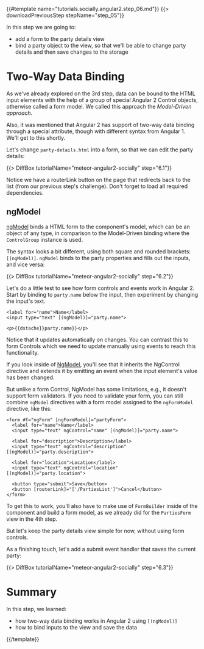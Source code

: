 {{#template name="tutorials.socially.angular2.step_06.md"}}
{{> downloadPreviousStep stepName="step_05"}}  

In this step we are going to:

- add a form to the party details view
- bind a party object to the view, so that we'll be able to change party details and
then save changes to the storage

# Two-Way Data Binding

As we've already explored on the 3rd step, data can be bound to the HTML input elements
with the help of a group of special Angular 2 Control objects, otherwise called a form model.
We called this approach the _Model-Driven approach_.

Also, it was mentioned that Angular 2 has support of two-way data binding
through a special attribute, though with different syntax from Angular 1. We'll get to this shortly.

Let's change `party-details.html` into a form, so that we can edit the party details:

{{> DiffBox tutorialName="meteor-angular2-socially" step="6.1"}}

Notice we have a routerLink button on the page that redirects back to the list (from our previous step's challenge). Don't forget to load all required dependencies.

## ngModel

[ngModel](https://angular.io/docs/js/latest/api/common/NgModel-directive.html) binds a HTML form to the component's model, which can be an object of any type, in comparison to
the Model-Driven binding where the `ControlGroup` instance is used.

The syntax looks a bit different, using both square and rounded brackets: `[(ngModel)]`. `ngModel` binds to the party properties and fills out the inputs, and vice versa:

{{> DiffBox tutorialName="meteor-angular2-socially" step="6.2"}}

Let's do a little test to see how form controls and events work in Angular 2. Start by binding to `party.name` below the input, then experiment by changing the input's text.

    <label for="name">Name</label>
    <input type="text" [(ngModel)]="party.name">

    <p>{{dstache}}party.name}}</p>

Notice that it updates automatically on changes. You can contrast this to form Controls which we need to update manually using events to reach this functionality.

If you look inside of [NgModel](https://github.com/angular/angular/blob/9e44dd85ada181b11be869841da2c157b095ee07/modules/angular2/src/common/forms/directives/ng_model.ts), you'll see that it inherits the NgControl directive and extends it by emitting an event when the input element's value has been changed.

But unlike a form Control, NgModel has some limitations, e.g., it doesn't support form validators.
If you need to validate your form, you can still combine `ngModel` directives with a form model assigned to the `ngFormModel` directive, like this:

    <form #f="ngForm" [ngFormModel]="partyForm">
      <label for="name">Name</label>
      <input type="text" ngControl="name" [(ngModel)]="party.name">

      <label for="description">Description</label>
      <input type="text" ngControl="description" [(ngModel)]="party.description">

      <label for="location">Location</label>
      <input type="text" ngControl="location" [(ngModel)]="party.location">

      <button type="submit">Save</button>
      <button [routerLink]="['/PartiesList']">Cancel</button>
    </form>

To get this to work, you'll also have to make use of `FormBuilder` inside of the component and build a form model, as we already did for the `PartiesForm` view in the 4th step.

But let's keep the party details view simple for now, without using form controls.

As a finishing touch, let's add a submit event handler that saves the current party:

{{> DiffBox tutorialName="meteor-angular2-socially" step="6.3"}}

# Summary

In this step, we learned:

- how two-way data binding works in Angular 2 using `[(ngModel)]`
- how to bind inputs to the view and save the data

{{/template}}
